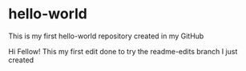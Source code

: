 # hello-world
This is my first hello-world repository created in my GitHub

Hi Fellow!
This my first edit done to try the readme-edits branch I just created
